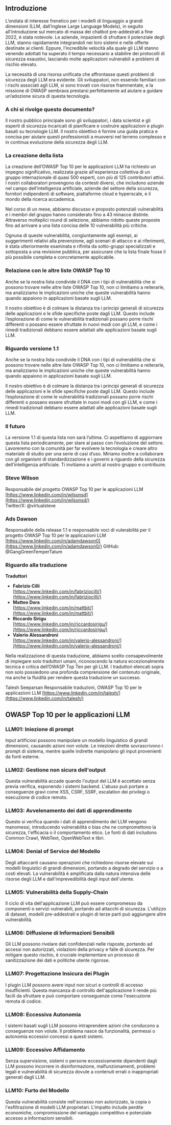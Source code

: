 ## Introduzione

L’ondata di interesse frenetico per i modelli di linguaggio a grandi dimensioni (LLM, dall’inglese Large Language Models), in seguito all’introduzione sul mercato di massa dei chatbot pre-addestrati a fine 2022, è stata notevole. Le aziende, impazienti di sfruttare il potenziale degli LLM, stanno rapidamente integrandoli nei loro sistemi e nelle offerte destinate ai clienti. Eppure, l’incredibile velocità alla quale gli LLM stanno venendo adottati ha superato il tempo necessario a stabilire dei protocolli di sicurezza esaustivi, lasciando molte applicazioni vulnerabili a problemi di rischio elevato.

La necessità di una risorsa unificata che affrontasse questi problemi di sicurezza degli LLM era evidente. Gli sviluppatori, non essendo familiari con i rischi associati agli LLM, si sono trovati con risorse frammentate, e la missione di OWASP sembrava prestarsi perfettamente ad aiutare a guidare un’adozione sicura di questa tecnologia.

### A chi si rivolge questo documento?

Il nostro pubblico principale sono gli sviluppatori, i data scientist e gli esperti di sicurezza incaricati di pianificare e costruire applicazioni e plugin basati su tecnologie LLM. Il nostro obiettivo è fornire una guida pratica e concisa per aiutare questi professionisti a muoversi nel terreno complesso e in continua evoluzione della sicurezza degli LLM.

### La creazione della lista

La creazione dell’OWASP Top 10 per le applicazioni LLM ha richiesto un impegno significativo, realizzata grazie all'esperienza collettiva di un gruppo internazionale di quasi 500 esperti, con più di 125 contributori attivi. I nostri collaboratori provengono da contesti diversi, che includono aziende nel campo dell’intelligenza artificiale, aziende del settore della sicurezza, fornitori indipendenti di software, piattaforme cloud e hyperscale, e il mondo della ricerca accademica.

Nel corso di un mese, abbiamo discusso e proposto potenziali vulnerabilità e i membri del gruppo hanno considerato fino a 43 minacce distinte. Attraverso molteplici round di selezione, abbiamo ridotto queste proposte fino ad arrivare a una lista concisa delle 10 vulnerabilità più critiche.

Ognuna di queste vulnerabilità, congiuntamente agli esempi, ai suggerimenti relativi alla prevenzione, agli scenari di attacco e ai riferimenti, è stata ulteriormente esaminata e rifinita da sotto-gruppi specializzati e sottoposta a una revisione pubblica, per assicurare che la lista finale fosse il più possibile completa e concretamente applicabile.

### Relazione con le altre liste OWASP Top 10

Anche se la nostra lista condivide il DNA con i tipi di vulnerabilità che si possono trovare nelle altre liste OWASP Top 10, non ci limitiamo a reiterarle, ma analizziamo le implicazioni uniche che queste vulnerabilità hanno quando appaiono in applicazioni basate sugli LLM.

Il nostro obiettivo è di colmare la distanza tra i principi generali di sicurezza delle applicazioni e le sfide specifiche poste dagli LLM. Questo include l’esplorazione di come le vulnerabilità tradizionali possano porre rischi differenti o possano essere sfruttate in nuovi modi con gli LLM, e come i rimedi tradizionali debbano essere adattati alle applicazioni basate sugli LLM.

### Riguardo versione 1.1

Anche se la nostra lista condivide il DNA con i tipi di vulnerabilità che si possono trovare nelle altre liste OWASP Top 10, non ci limitiamo a reiterarle, ma analizziamo le implicazioni uniche che queste vulnerabilità hanno quando appaiono in applicazioni basate sugli LLM.

Il nostro obiettivo è di colmare la distanza tra i principi generali di sicurezza delle applicazioni e le sfide specifiche poste dagli LLM. Questo include l’esplorazione di come le vulnerabilità tradizionali possano porre rischi differenti o possano essere sfruttate in nuovi modi con gli LLM, e come i rimedi tradizionali debbano essere adattati alle applicazioni basate sugli LLM.

### Il futuro
La versione 1.1 di questa lista non sarà l’ultima. Ci aspettiamo di aggiornare questa lista periodicamente, per stare al passo con l’evoluzione del settore. Lavoreremo con la comunità per far evolvere la tecnologia e creare altro materiale di studio per una serie di casi d’uso. Miriamo inoltre a collaborare con gli organismi di standardizzazione e i governi a riguardo della sicurezza dell’intelligenza artificiale. Ti invitiamo a unirti al nostro gruppo e contribuire.


### Steve Wilson
Responsabile del progetto OWASP Top 10 per le applicazioni LLM
[https://www.linkedin.com/in/wilsonsd](https://www.linkedin.com/in/wilsonsd/)    
Twitter/X: @virtualsteve

### Ads Dawson
Responsabile della release 1.1 e responsabile voci di vulerabilità per il progetto OWASP Top 10 per le applicazioni LLM
[https://www.linkedin.com/in/adamdawson0](https://www.linkedin.com/in/adamdawson0/) 
GitHub: @GangGreenTemperTatum

### Riguardo alla traduzione

**Traduttori**

- **Fabrizio Cilli**  
[https://www.linkedin.com/in/fabriziocilli/](https://www.linkedin.com/in/fabriziocilli/)  
- **Matteo Dora**  
[https://www.linkedin.com/in/mattbit/](https://www.linkedin.com/in/mattbit/)  
- **Riccardo Sirigu**  
[https://www.linkedin.com/in/riccardosirigu/](https://www.linkedin.com/in/riccardosirigu/)
- **Valerio Alessandroni**  
[https://www.linkedin.com/in/valerio-alessandroni/](https://www.linkedin.com/in/valerio-alessandroni/) 

Nella realizzazione di questa traduzione, abbiamo scelto consapevolmente di impiegare solo traduttori umani, riconoscendo la natura eccezionalmente tecnica e critica dell’OWASP Top Ten per gli LLM. I traduttori elencati sopra non solo possiedono una profonda comprensione del contenuto originale, ma anche la fluidità per rendere questa traduzione un successo.

Talesh Seeparsan
Responsabile traduzioni, OWASP Top 10 per le applicazioni LLM
[https://www.linkedin.com/in/talesh/](https://www.linkedin.com/in/talesh/)  

## ﻿OWASP Top 10 per le applicazioni LLM

### LLM01: Iniezione di prompt
Input artificiosi possono manipolare un modello linguistico di grandi dimensioni, causando azioni non volute. Le iniezioni dirette sovrascrivono i prompt di sistema, mentre quelle indirette manipolano gli input provenienti da fonti esterne.

### LLM02: Gestione non sicura dell'output
Questa vulnerabilità accade quando l'output del LLM è accettato senza previa verifica, esponendo i sistemi backend. L'abuso può portare a conseguenze gravi come XSS, CSRF, SSRF, escalation dei privilegi o esecuzione di codice remoto.

### LLM03: Avvelenamento dei dati di apprendimento
Questo si verifica quando i dati di apprendimento del LLM vengono manomessi, introducendo vulnerabilità o bias che ne compromettono la sicurezza, l'efficacia o il comportamento etico. Le fonti di dati includono Common Crawl, WebText, OpenWebText e libri.

### LLM04: Denial of Service del Modello
Degli attaccanti causano operazioni che richiedono risorse elevate sui modelli linguistici di grandi dimensioni, portando a degrado del servizio o a costi elevati. La vulnerabilità è amplificata dalla natura intensiva delle risorse degli LLM e dall'imprevedibilità degli input dell'utente.

### LLM05: Vulnerabilità della Supply-Chain
Il ciclo di vita dell'applicazione LLM può essere compromesso da componenti o servizi vulnerabili, portando ad attacchi di sicurezza. L'utilizzo di dataset, modelli pre-addestrati e plugin di terze parti può aggiungere altre vulnerabilità.

### LLM06: Diffusione di Informazioni Sensibili
Gli LLM possono rivelare dati confidenziali nelle risposte, portando ad accessi non autorizzati, violazioni della privacy e falle di sicurezza. Per mitigare questo rischio, è cruciale implementare un processo di sanitizzazione dei dati e politiche utente rigorose.

### LLM07: Progettazione Insicura dei Plugin
I plugin LLM possono avere input non sicuri e controlli di accesso insufficienti. Questa mancanza di controllo dell'applicazione li rende più facili da sfruttare e può comportare conseguenze come l'esecuzione remota di codice.

### LLM08: Eccessiva Autonomia
I sistemi basati sugli LLM possono intraprendere azioni che conducono a conseguenze non volute. Il problema nasce da funzionalità, permessi o autonomia eccessivi concessi a questi sistemi.

### LLM09: Eccessivo Affidamento
Senza supervisione, sistemi o persone eccessivamente dipendenti dagli LLM possono incorrere in disinformazione, malfunzionamenti, problemi legali e vulnerabilità di sicurezza dovute a contenuti errati o inappropriati generati dagli LLM.

### LLM10: Furto del Modello
Questa vulnerabilità consiste nell'accesso non autorizzato, la copia o l'esfiltrazione di modelli LLM proprietari. L'impatto include perdite economiche, compromissione del vantaggio competitivo e potenziale accesso a informazioni sensibili.

